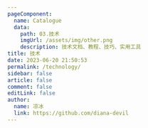 ```yaml
---
pageComponent:
  name: Catalogue
  data:
    path: 03.技术
    imgUrl: /assets/img/other.png
    description: 技术文档、教程、技巧、实用工具
title: 技术
date: 2023-06-20 21:50:53
permalink: /technology/
sidebar: false
article: false
comment: false
editLink: false
author:
  name: 凉冰
  link: https://github.com/diana-devil
---
```

